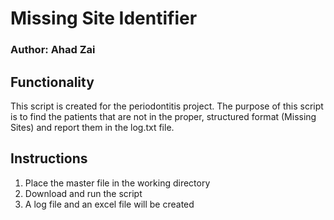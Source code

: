 # Missing Site Identifier
### Author: Ahad Zai
## Functionality
This script is created for the periodontitis project. The purpose of this script is to find the patients that are not in the proper, structured format (Missing Sites) and report them in the log.txt file.
## Instructions
1) Place the master file in the working directory
2) Download and run the script
3) A log file and an excel file will be created
